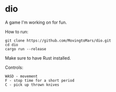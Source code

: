 # dio
A game I'm working on for fun.

How to run:
```
git clone https://github.com/MovingtoMars/dio.git
cd dio
cargo run --release
```

Make sure to have Rust installed.


Controls:
```
WASD - movement
F - stop time for a short period
C - pick up thrown knives
```
